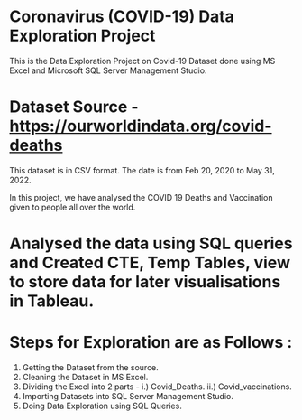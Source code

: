 # Coronavirus (COVID-19) Data Exploration Project

This is the Data Exploration Project on Covid-19 Dataset done using MS Excel and Microsoft SQL Server Management Studio.

# Dataset Source - https://ourworldindata.org/covid-deaths
This dataset is in CSV format.
The date is from Feb 20, 2020 to May 31, 2022.

In this project, we have analysed the COVID 19 Deaths and Vaccination given to people all over the world.

# Analysed the data using SQL queries and Created CTE, Temp Tables, view to store data for later visualisations in Tableau.

# Steps for Exploration are as Follows :

1. Getting the Dataset from the source.
2. Cleaning the Dataset in MS Excel.
3. Dividing the Excel into 2 parts - 
  i.) Covid_Deaths.
  ii.) Covid_vaccinations.
4. Importing Datasets into SQL Server Management Studio.
5. Doing Data Exploration using SQL Queries.
